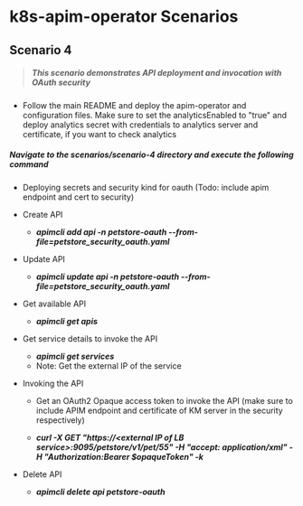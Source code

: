 # k8s-apim-operator Scenarios

## Scenario 4

> ##### This scenario demonstrates API deployment and invocation with OAuth security

- Follow the main README and deploy the apim-operator and configuration files. Make sure to set the analyticsEnabled to "true" and deploy analytics secret with credentials to analytics server and certificate, if you want to check analytics
 
##### Navigate to the scenarios/scenario-4 directory and execute the following command

- Deploying secrets and security kind for oauth (Todo: include apim endpoint and cert to security)

- Create API <br /> 
    - ***apimcli add api -n petstore-oauth --from-file=petstore_security_oauth.yaml***

- Update API <br /> 
    - ***apimcli update api -n petstore-oauth --from-file=petstore_security_oauth.yaml***
    
- Get available API <br /> 
    - ***apimcli get apis***

- Get service details to invoke the API<br />
    - ***apimcli get services***
    - Note: Get the external IP of the service
 
- Invoking the API <br />
    - Get an OAuth2 Opaque access token to invoke the API (make sure to include APIM endpoint and certificate of KM server in the security respectively)
   
    - ***curl -X GET "https://\<external IP of LB service>:9095/petstore/v1/pet/55" -H "accept: application/xml" -H "Authorization:Bearer $opaqueToken" -k***

- Delete API <br /> 
    - ***apimcli delete api petstore-oauth***
